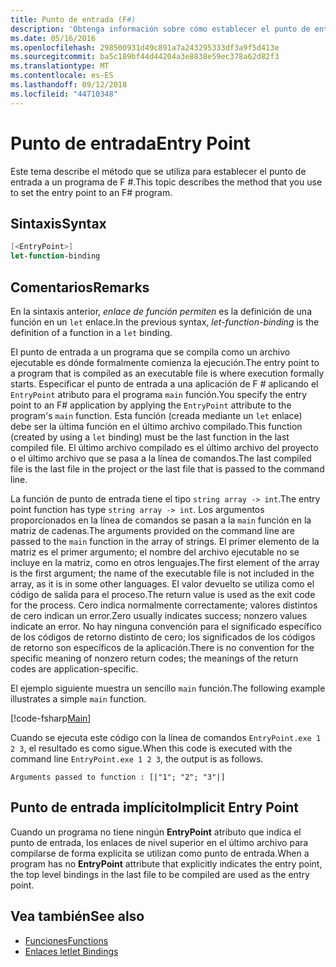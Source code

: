 ```yaml
---
title: Punto de entrada (F#)
description: 'Obtenga información sobre cómo establecer el punto de entrada a un programa de F # que se compila como un archivo ejecutable, dónde formalmente comienza la ejecución.'
ms.date: 05/16/2016
ms.openlocfilehash: 298500931d49c891a7a243295333df3a9f5d413e
ms.sourcegitcommit: ba5c189bf44d44204a3e8838e59ec378a62d82f3
ms.translationtype: MT
ms.contentlocale: es-ES
ms.lasthandoff: 09/12/2018
ms.locfileid: "44710348"
---
```

# <a name="entry-point"></a><span data-ttu-id="6232b-103">Punto de entrada</span><span class="sxs-lookup"><span data-stu-id="6232b-103">Entry Point</span></span>

<span data-ttu-id="6232b-104">Este tema describe el método que se utiliza para establecer el punto de entrada a un programa de F #.</span><span class="sxs-lookup"><span data-stu-id="6232b-104">This topic describes the method that you use to set the entry point to an F# program.</span></span>

## <a name="syntax"></a><span data-ttu-id="6232b-105">Sintaxis</span><span class="sxs-lookup"><span data-stu-id="6232b-105">Syntax</span></span>

```fsharp
[<EntryPoint>]
let-function-binding
```

## <a name="remarks"></a><span data-ttu-id="6232b-106">Comentarios</span><span class="sxs-lookup"><span data-stu-id="6232b-106">Remarks</span></span>

<span data-ttu-id="6232b-107">En la sintaxis anterior, *enlace de función permiten* es la definición de una función en un `let` enlace.</span><span class="sxs-lookup"><span data-stu-id="6232b-107">In the previous syntax, *let-function-binding* is the definition of a function in a `let` binding.</span></span>

<span data-ttu-id="6232b-108">El punto de entrada a un programa que se compila como un archivo ejecutable es dónde formalmente comienza la ejecución.</span><span class="sxs-lookup"><span data-stu-id="6232b-108">The entry point to a program that is compiled as an executable file is where execution formally starts.</span></span> <span data-ttu-id="6232b-109">Especificar el punto de entrada a una aplicación de F # aplicando el `EntryPoint` atributo para el programa `main` función.</span><span class="sxs-lookup"><span data-stu-id="6232b-109">You specify the entry point to an F# application by applying the `EntryPoint` attribute to the program's `main` function.</span></span> <span data-ttu-id="6232b-110">Esta función (creada mediante un `let` enlace) debe ser la última función en el último archivo compilado.</span><span class="sxs-lookup"><span data-stu-id="6232b-110">This function (created by using a `let` binding) must be the last function in the last compiled file.</span></span> <span data-ttu-id="6232b-111">El último archivo compilado es el último archivo del proyecto o el último archivo que se pasa a la línea de comandos.</span><span class="sxs-lookup"><span data-stu-id="6232b-111">The last compiled file is the last file in the project or the last file that is passed to the command line.</span></span>

<span data-ttu-id="6232b-112">La función de punto de entrada tiene el tipo `string array -> int`.</span><span class="sxs-lookup"><span data-stu-id="6232b-112">The entry point function has type `string array -> int`.</span></span> <span data-ttu-id="6232b-113">Los argumentos proporcionados en la línea de comandos se pasan a la `main` función en la matriz de cadenas.</span><span class="sxs-lookup"><span data-stu-id="6232b-113">The arguments provided on the command line are passed to the `main` function in the array of strings.</span></span> <span data-ttu-id="6232b-114">El primer elemento de la matriz es el primer argumento; el nombre del archivo ejecutable no se incluye en la matriz, como en otros lenguajes.</span><span class="sxs-lookup"><span data-stu-id="6232b-114">The first element of the array is the first argument; the name of the executable file is not included in the array, as it is in some other languages.</span></span> <span data-ttu-id="6232b-115">El valor devuelto se utiliza como el código de salida para el proceso.</span><span class="sxs-lookup"><span data-stu-id="6232b-115">The return value is used as the exit code for the process.</span></span> <span data-ttu-id="6232b-116">Cero indica normalmente correctamente; valores distintos de cero indican un error.</span><span class="sxs-lookup"><span data-stu-id="6232b-116">Zero usually indicates success; nonzero values indicate an error.</span></span> <span data-ttu-id="6232b-117">No hay ninguna convención para el significado específico de los códigos de retorno distinto de cero; los significados de los códigos de retorno son específicos de la aplicación.</span><span class="sxs-lookup"><span data-stu-id="6232b-117">There is no convention for the specific meaning of nonzero return codes; the meanings of the return codes are application-specific.</span></span>

<span data-ttu-id="6232b-118">El ejemplo siguiente muestra un sencillo `main` función.</span><span class="sxs-lookup"><span data-stu-id="6232b-118">The following example illustrates a simple `main` function.</span></span>

[!code-fsharp[Main](../../../../samples/snippets/fsharp/entry-point/snippet501.fs)]

<span data-ttu-id="6232b-119">Cuando se ejecuta este código con la línea de comandos `EntryPoint.exe 1 2 3`, el resultado es como sigue.</span><span class="sxs-lookup"><span data-stu-id="6232b-119">When this code is executed with the command line `EntryPoint.exe 1 2 3`, the output is as follows.</span></span>

```console
Arguments passed to function : [|"1"; "2"; "3"|]
```

## <a name="implicit-entry-point"></a><span data-ttu-id="6232b-120">Punto de entrada implícito</span><span class="sxs-lookup"><span data-stu-id="6232b-120">Implicit Entry Point</span></span>

<span data-ttu-id="6232b-121">Cuando un programa no tiene ningún **EntryPoint** atributo que indica el punto de entrada, los enlaces de nivel superior en el último archivo para compilarse de forma explícita se utilizan como punto de entrada.</span><span class="sxs-lookup"><span data-stu-id="6232b-121">When a program has no **EntryPoint** attribute that explicitly indicates the entry point, the top level bindings in the last file to be compiled are used as the entry point.</span></span>

## <a name="see-also"></a><span data-ttu-id="6232b-122">Vea también</span><span class="sxs-lookup"><span data-stu-id="6232b-122">See also</span></span>

- [<span data-ttu-id="6232b-123">Funciones</span><span class="sxs-lookup"><span data-stu-id="6232b-123">Functions</span></span>](index.md)
- [<span data-ttu-id="6232b-124">Enlaces let</span><span class="sxs-lookup"><span data-stu-id="6232b-124">let Bindings</span></span>](let-bindings.md)
